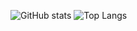 ![GitHub stats](https://github-readme-stats.vercel.app/api?username=x0pwn&show_icons=true)
![Top Langs](https://github-readme-stats.vercel.app/api/top-langs/?username=x0pwn&layout=compact)

